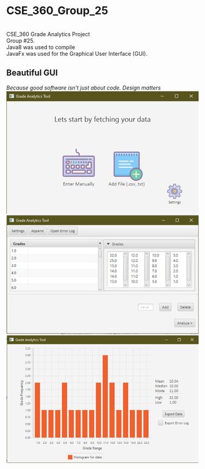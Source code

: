 # CSE_360_Group_25
<br>CSE_360 Grade Analytics Project</br>
Group #25.
<br>
Java8 was used to compile<br>
JavaFx was used for the Graphical User Interface (GUI).<br>

## Beautiful GUI
*Because good software isn't just about code. Design matters*
![Welcome Screen](src/res/icons/Welcome_Screen.png)
![Data Screen](src/res/icons/Data_Screen.png)
![Analysis Screen](src/res/icons/Analysis_Screen.png) 
